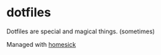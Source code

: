 dotfiles
========
Dotfiles are special and magical things. 
(sometimes)

Managed with [homesick](https://github.com/technicalpickles/homesick)
